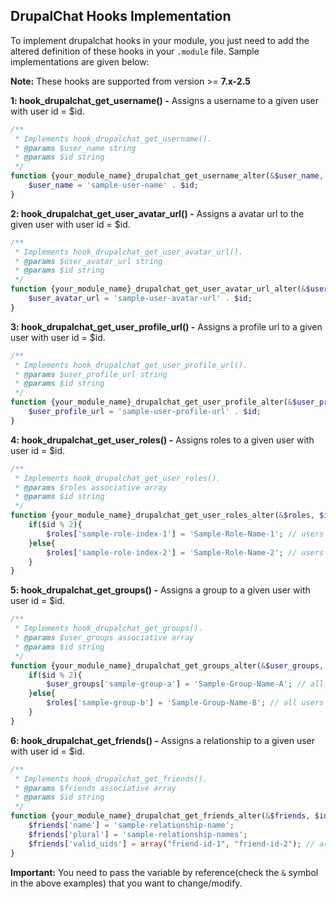 ## DrupalChat Hooks Implementation
To implement drupalchat hooks in your module, you just need to add the altered definition of these hooks in your `.module` file. Sample implementations are given below:

**Note:** These hooks are supported from version >= **7.x-2.5**

**1: hook_drupalchat_get_username() -** Assigns a username to a given user with user id = $id.  

```php
/**
 * Implements hook_drupalchat_get_username().
 * @params $user_name string 
 * @params $id string
 */
function {your_module_name}_drupalchat_get_username_alter(&$user_name, $id){ 
    $user_name = 'sample-user-name' . $id; 
}
```

**2: hook_drupalchat_get_user_avatar_url() -** Assigns a avatar url to the given user with user id = $id.

```php
/**
 * Implements hook_drupalchat_get_user_avatar_url().
 * @params $user_avatar_url string 
 * @params $id string
 */
function {your_module_name}_drupalchat_get_user_avatar_url_alter(&$user_avatar_url, $id){ 
    $user_avatar_url = 'sample-user-avatar-url' . $id; 
}
```
**3: hook_drupalchat_get_user_profile_url() -** Assigns a profile url to a given user with user id = $id.

```php
/**
 * Implements hook_drupalchat_get_user_profile_url(). 
 * @params $user_profile_url string 
 * @params $id string
 */
function {your_module_name}_drupalchat_get_user_profile_alter(&$user_profile_url, $id){ 
    $user_profile_url = 'sample-user-profile-url' . $id;
}
```

**4: hook_drupalchat_get_user_roles() -** Assigns roles to a given user with user id = $id.

```php
/**
 * Implements hook_drupalchat_get_user_roles().
 * @params $roles associative array 
 * @params $id string
 */
function {your_module_name}_drupalchat_get_user_roles_alter(&$roles, $id){ 
    if($id % 2){
        $roles['sample-role-index-1'] = 'Sample-Role-Name-1'; // users with odd user id have Sample-Role-1;
    }else{
        $roles['sample-role-index-2'] = 'Sample-Role-Name-2'; // users with even user id have Sample-Role-2;
    }
}
```

**5: hook_drupalchat_get_groups() -** Assigns a group to a given user with user id = $id.

```php
/**
 * Implements hook_drupalchat_get_groups().
 * @params $user_groups associative array 
 * @params $id string
 */
function {your_module_name}_drupalchat_get_groups_alter(&$user_groups, $id){ 
    if($id % 2){
        $user_groups['sample-group-a'] = 'Sample-Group-Name-A'; // all users with odd user id belongs to this group.
    }else{
        $roles['sample-group-b'] = 'Sample-Group-Name-B'; // all users with even user id belongs to this group.
    }
}
```

**6: hook_drupalchat_get_friends() -** Assigns a relationship to a given user with user id = $id.

```php
/**
 * Implements hook_drupalchat_get_friends().
 * @params $friends associative array 
 * @params $id string
 */
function {your_module_name}_drupalchat_get_friends_alter(&$friends, $id){ 
    $friends['name'] = 'sample-relationship-name';
    $friends['plural'] = 'sample-relationship-names';
    $friends['valid_uids'] = array("friend-id-1", "friend-id-2"); // assign user ids of friends of user with id = $id.
}
```

**Important:** You need to pass the variable by reference(check the `&` symbol in the above examples) that you want to change/modify.